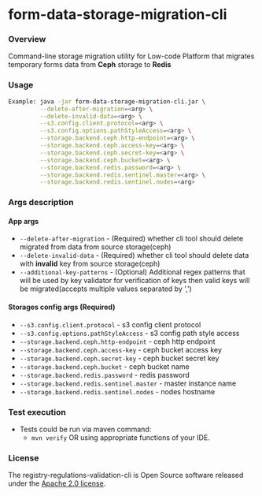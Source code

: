 # form-data-storage-migration-cli

### Overview

Command-line storage migration utility for Low-code Platform that migrates temporary forms data from **Ceph** storage to **Redis**

### Usage

```bash
Example: java -jar form-data-storage-migration-cli.jar \
         --delete-after-migration=<arg> \
	     --delete-invalid-data=<arg> \
	     --s3.config.client.protocol=<arg> \
	     --s3.config.options.pathStyleAccess=<arg> \
	     --storage.backend.ceph.http-endpoint=<arg> \
	     --storage.backend.ceph.access-key=<arg> \
	     --storage.backend.ceph.secret-key=<arg> \
	     --storage.backend.ceph.bucket=<arg> \
	     --storage.backend.redis.password=<arg> \
	     --storage.backend.redis.sentinel.master=<arg> \
	     --storage.backend.redis.sentinel.nodes=<arg>
```
### Args description
#### App args
* `--delete-after-migration` - (Required) whether cli tool should delete migrated from data from source storage(ceph)
* `--delete-invalid-data` - (Required) whether cli tool should delete data with **invalid** key from source storage(ceph)
* `--additional-key-patterns` - (Optional) Additional regex patterns that will be used by key validator for verification of keys then valid keys will be migrated(accepts multiple values separated by ',')

#### Storages config args (Required)
* `--s3.config.client.protocol` - s3 config client protocol
* `--s3.config.options.pathStyleAccess` - s3 config path style access
* `--storage.backend.ceph.http-endpoint` - ceph http endpoint
* `--storage.backend.ceph.access-key` - ceph bucket access key
* `--storage.backend.ceph.secret-key` - ceph bucket secret key
* `--storage.backend.ceph.bucket` - ceph bucket name
* `--storage.backend.redis.password` - redis password
* `--storage.backend.redis.sentinel.master` - master instance name
* `--storage.backend.redis.sentinel.nodes` - nodes hostname

### Test execution

* Tests could be run via maven command:
    * `mvn verify` OR using appropriate functions of your IDE.

### License

The registry-regulations-validation-cli is Open Source software released under
the [Apache 2.0 license](https://www.apache.org/licenses/LICENSE-2.0).